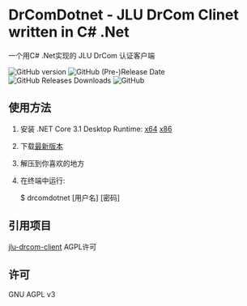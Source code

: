 # DrComDotnet - JLU DrCom Clinet written in C# .Net

一个用C# .Net实现的 JLU DrCom 认证客户端

![GitHub version](https://img.shields.io/github/v/release/leviolet/DrComDotnet?include_prereleases&style=flat-square) ![GitHub (Pre-)Release Date](https://img.shields.io/github/release-date-pre/leviolet/DrComDotnet?style=flat-square) ![GitHub Releases Downloads](https://img.shields.io/github/downloads/leviolet/DrComDotnet/total?style=flat-square&color=blue) ![GitHub](https://img.shields.io/github/license/leviolet/DrComDotnet?color=blue&style=flat-square)

## 使用方法

1. 安装 .NET Core 3.1 Desktop Runtime: [x64](https://dotnet.microsoft.com/download/dotnet-core/thank-you/runtime-desktop-3.1.7-windows-x64-installer) [x86](https://dotnet.microsoft.com/download/dotnet-core/thank-you/runtime-desktop-3.1.7-windows-x86-installer)
2. 下载[最新版本](https://github.com/leviolet/DrComDotnet/releases/latest)
3. 解压到你喜欢的地方
4. 在终端中运行:

   $ drcomdotnet [用户名] [密码]

## 引用项目

[jlu-drcom-client](https://github.com/drcoms/jlu-drcom-client) AGPL许可

## 许可

GNU AGPL v3